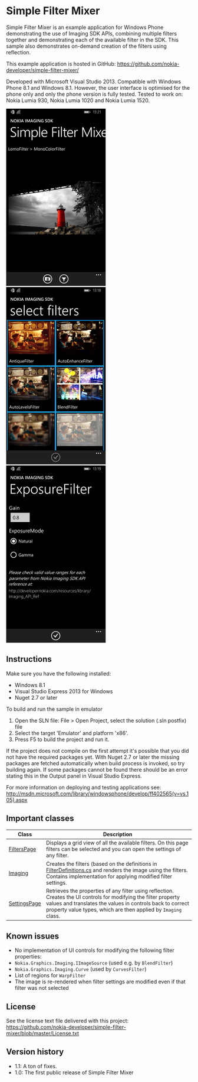 Simple Filter Mixer
===================

Simple Filter Mixer is an example application for Windows Phone demonstrating
the use of Imaging SDK APIs, combining multiple filters together and
demonstrating each of the available filter in the SDK. This sample also
demonstrates on-demand creation of the filters using reflection.

This example application is hosted in GitHub:
https://github.com/nokia-developer/simple-filter-mixer/

Developed with Microsoft Visual Studio 2013. Compatible with Windows Phone 8.1
and Windows 8.1. However, the user interface is optimised for the phone only and
only the phone version is fully tested. Tested to work on: Nokia Lumia 930,
Nokia Lumia 1020 and Nokia Lumia 1520.

![Main page](/doc/screenshots/MainPageFiltersAppliedWPSmall.png?raw=true "Main page")&nbsp;
![Filter selection page](/doc/screenshots/FiltersPageWPSmall.png?raw=true "Filter selection page")&nbsp;
![Settings page](/doc/screenshots/SettingsPageWP2Small.png?raw=true "Filter selection page")&nbsp;

Instructions
------------

Make sure you have the following installed:

 * Windows 8.1
 * Visual Studio Express 2013 for Windows
 * Nuget 2.7 or later

To build and run the sample in emulator

1. Open the SLN file:
   File > Open Project, select the solution (.sln postfix) file
2. Select the target 'Emulator' and platform 'x86'.
3. Press F5 to build the project and run it.


If the project does not compile on the first attempt it's possible that you
did not have the required packages yet. With Nuget 2.7 or later the missing
packages are fetched automatically when build process is invoked, so try
building again. If some packages cannot be found there should be an
error stating this in the Output panel in Visual Studio Express.

For more information on deploying and testing applications see:
http://msdn.microsoft.com/library/windowsphone/develop/ff402565(v=vs.105).aspx


Important classes
-----------------

| Class | Description |
| ----- | ----------- |
| [FiltersPage](/simple-filter-mixer/simple-filter-mixer.Shared/FiltersPage.xaml.cs) | Displays a grid view of all the available filters. On this page filters can be selected and you can open the settings of any filter. |
| [Imaging](/simple-filter-mixer/simple-filter-mixer.Shared/Imaging.cs) | Creates the filters (based on the definitions in [FilterDefinitions.cs](/simple-filter-mixer/simple-filter-mixer.Shared/DataModel/FilterDefinitions.cs) and renders the image using the filters. Contains implementation for applying modified filter settings. |
| [SettingsPage](/simple-filter-mixer/simple-filter-mixer.Shared/SettingsPage.xaml.cs) | Retrieves the properties of any filter using reflection. Creates the UI controls for modifying the filter property values and translates the values in controls back to correct property value types, which are then applied by `Imaging` class. |


Known issues
------------

* No implementation of UI controls for modifying the following filter properties:
 * `Nokia.Graphics.Imaging.IImageSource` (used e.g. by `BlendFilter`)
 * `Nokia.Graphics.Imaging.Curve` (used by `CurvesFilter`)
 * List of regions for `WarpFilter`
* The image is re-rendered when filter settings are modified even if that filter
  was not selected


License
-------

See the license text file delivered with this project:
https://github.com/nokia-developer/simple-filter-mixer/blob/master/License.txt


Version history
---------------

* 1.1: A ton of fixes.
* 1.0: The first public release of Simple Filter Mixer
